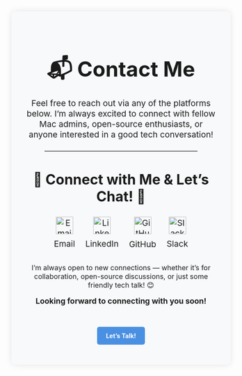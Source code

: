<div style="text-align: center; background-color: rgba(240, 244, 248, 0.47); padding: 2rem; border-radius: 10px; box-shadow: 0 0 15px rgba(0, 0, 0, 0.1);">

  <h1 style="font-size: 3rem; margin-bottom: 1rem;">📬 Contact Me</h1>

  <p style="font-size: 1.2rem; color: rgb(29, 29, 29);">Feel free to reach out via any of the platforms below. I’m always excited to connect with fellow Mac admins, open-source enthusiasts, or anyone interested in a good tech conversation!</p>

  <hr style="border: 0; border-top: 2px solid #ddd; width: 80%; margin: 1.5rem auto;">

  <h2 style="font-size: 2rem;">🔗 Connect with Me & Let’s Chat! 💬</h2>

  <div style="display: flex; justify-content: center; flex-wrap: wrap; gap: 1.5rem;">
  <!-- Email Section -->
  <div style="display: flex; flex-direction: column; align-items: center; text-align: center;">
    <a href="mailto:cocopuff2u@yahoo.com" style="text-decoration: none; color: rgb(29, 29, 29); font-size: 1.2rem; transition: color 0.3s; display: flex; flex-direction: column; align-items: center; justify-content: center; text-align: center;">
      <img src="https://cdn1.iconfinder.com/data/icons/smallicons-logotypes/32/yahoo-512.png" alt="Email Icon" style="width: 40px; margin-bottom: 10px;">
      Email
    </a>
  </div>

  <!-- LinkedIn Section -->
  <div style="display: flex; flex-direction: column; align-items: center; text-align: center;">
    <a href="https://www.linkedin.com/in/cocopuff2u" style="text-decoration: none; color: rgb(29, 29, 29); font-size: 1.2rem; transition: color 0.3s; display: flex; flex-direction: column; align-items: center; justify-content: center; text-align: center;">
      <img src="https://raw.githubusercontent.com/gauravghongde/social-icons/refs/heads/master/PNG/Color/LinkedIN.png" alt="LinkedIn Icon" style="width: 40px; margin-bottom: 10px;">
      LinkedIn
    </a>
  </div>

  <!-- GitHub Section -->
  <div style="display: flex; flex-direction: column; align-items: center; text-align: center;">
    <a href="https://github.com/cocopuff2u" style="text-decoration: none; color: rgb(29, 29, 29); font-size: 1.2rem; transition: color 0.3s; display: flex; flex-direction: column; align-items: center; justify-content: center; text-align: center;">
      <img src="https://raw.githubusercontent.com/dheereshagrwal/colored-icons/refs/heads/master/public/logos/technology/github/github.svg" alt="GitHub Icon" style="width: 40px; margin-bottom: 11px;">
      GitHub
    </a>
  </div>

  <!-- Slack Section -->
  <div style="display: flex; flex-direction: column; align-items: center; text-align: center;">
    <a href="https://macadmins.slack.com/" style="text-decoration: none; color: rgb(29, 29, 29); font-size: 1.2rem; transition: color 0.3s; display: flex; flex-direction: column; align-items: center; justify-content: center; text-align: center;">
      <img src="https://raw.githubusercontent.com/gauravghongde/social-icons/refs/heads/master/PNG/Color/Slack.png" alt="Slack Icon" style="width: 40px; margin-bottom: 10px;">
      Slack
    </a>
  </div>
</div>


  <p style="font-size: 1rem; color: rgb(29, 29, 29); margin-top: 2rem;">I’m always open to new connections — whether it’s for collaboration, open-source discussions, or just some friendly tech talk! 😊</p>

  <p style="font-size: 1.1rem; color: rgb(29, 29, 29); font-weight: bold; margin-top: 1rem;">Looking forward to connecting with you soon!</p>

  <a href="mailto:cocopuff2u@yahoo.com" style="background-color: #4a90e2; color: white; padding: 12px 20px; text-decoration: none; border-radius: 5px; margin-top: 2rem; display: inline-block; font-weight: bold;">Let’s Talk!</a>

</div>
